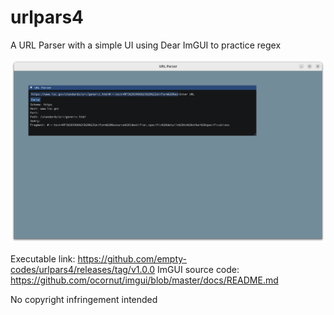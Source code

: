 # urlpars4

A URL Parser with a simple UI using Dear ImGUI to practice regex

![UI](pa.png)

Executable link: https://github.com/empty-codes/urlpars4/releases/tag/v1.0.0
ImGUI source code: https://github.com/ocornut/imgui/blob/master/docs/README.md

No copyright infringement intended
